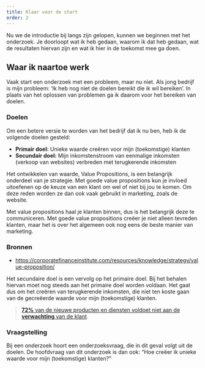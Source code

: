 ```yaml
---
title: Klaar voor de start
order: 2
---
```


Nu we de introductie bij langs zijn gelopen, kunnen we beginnen met het onderzoek. Je doorloopt wat ik heb gedaan, waarom ik dat heb gedaan, wat de resultaten hiervan zijn en wat ik hier in de toekomst mee ga doen. 

## Waar ik naartoe werk
Vaak start een onderzoek met een probleem, maar nu niet. Als jong bedrijf is mijn probleem: ‘Ik heb nog niet de doelen bereikt die ik wil bereiken’. In plaats van het oplossen van problemen ga ik daarom voor het bereiken van doelen.

### Doelen
Om een betere versie te worden van het bedrijf dat ik nu ben, heb ik de volgende doelen gesteld:

- **Primair doel:** Unieke waarde creëren voor mijn (toekomstige) klanten
- **Secundair doel:** Mijn inkomstenstroom van eenmalige inkomsten (verkoop van websites) verbreden met terugkerende inkomsten

<bijlage text="het belang van unieke waarde">

Het ontwikkelen van waarde, Value Propositions, is een belangrijk onderdeel van je strategie. Met goede value propositions kun je invloed uitoefenen op de keuze van een klant om wel of niet bij jou te komen. Om deze reden worden ze dan ook vaak gebruikt in marketing, zoals de website.

Met value propositions haal je klanten binnen, dus is het belangrijk deze te communiceren. Met goede value propositions creëer je niet alleen tevreden klanten, maar het is over het algemeen ook nog eens de beste manier van marketing.

### Bronnen
-	https://corporatefinanceinstitute.com/resources/knowledge/strategy/value-proposition/

</bijlage>

Het secundaire doel is een vervolg op het primaire doel. Bij het behalen hiervan moet nog steeds aan het primaire doel worden voldaan. Het gaat dus om het creëren van terugkerende inkomsten, die niet ten koste gaan van de gecreëerde waarde voor mijn (toekomstige) klanten.

> [**72%** van de nieuwe producten en diensten voldoet niet aan de **verwachting** van de klant](https://www.youtube.com/watch?v=ReM1uqmVfP0 "Bron: Strategyzer").

### Vraagstelling
Bij een onderzoek hoort een onderzoeksvraag, die in dit geval volgt uit de doelen. De hoofdvraag van dit onderzoek is dan ook: “Hoe creëer ik unieke waarde voor mijn (toekomstige) klanten?”

<!-- ## Unique Value Propositions
uitleggen waarom ik dit meet in value propositions. Uitleggen waarom value propositions waarde zijn

> Het gaat allemaal om **kwaliteit!** -->
